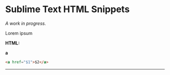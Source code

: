 # Sublime Text HTML Snippets

_A work in progress._

Lorem ipsum

__HTML:__

__a__

```html
<a href="$1">$2</a>
```

---